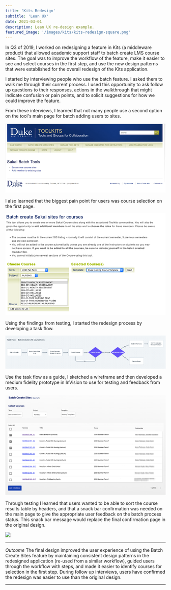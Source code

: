 ```yaml
---
title: 'Kits Redesign'
subtitle: 'Lean UX'
date: 2021-03-01
description: Lean UX re-design example.
featured_image: '/images/kits/kits-redesign-square.png'
---
```



In Q3 of 2019, I worked on redesigning a feature in Kits (a middleware product) that allowed academic support staff to batch create LMS course sites. The goal was to improve the workflow of the feature, make it easier to see and select courses in the first step, and use the new design patterns that were established for the overall redesign of the Kits application.

I started by interviewing people who use the batch feature.  I asked them to walk me through their current process.  I used this opportunity to ask follow up questions to their responses, actions in the walkthrough that might indicate confusion or pain points, and to solicit suggestions for how we could improve the feature.

From these interviews, I learned that not many people use a second option on the tool's main page for batch adding users to sites.

![](/images/kits/batch_main_menu.png)

I also learned that the biggest pain point for users was course selection on the first page.

![](/images/kits/batch_select_courses.png)

Using the findings from testing, I started the redesign process by developing a task flow.

![](/images/kits/batch_sites_task_flow.png)

Use the task flow as a guide, I sketched a wireframe and then developed a medium fidelity prototype in InVision to use for testing and feedback from users.

![](/images/kits/batch_prototype_step_1.png)

Through testing I learned that users wanted to be able to sort the course results table by headers, and that a snack bar confirmation was needed on the main page to give the appropriate user feedback on the batch process status.  This snack bar message would replace the final confirmation page in the original design.

![](/images/kits/demo-landscape.jpg)

---

*Outcome*
The final design improved the user experience of using the Batch Create Sites feature by maintaining consistent design patterns in the redesigned application (re-used from a similar workflow), guided users through the workflow with steps, and made it easier to identify courses for selection in the first step.  During follow up interviews, users have confirmed the redesign was easier to use than the original design.


---
